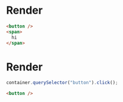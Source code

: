 # Render
```html
<button />
<span>
  hi
</span>
```


# Render
```js
container.querySelector("button").click();
```
```html
<button />
```
